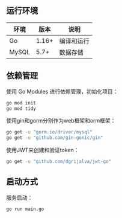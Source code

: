 ## 运行环境

| 环境 | 版本 | 说明 |
|------|------|------|
| Go | 1.16+ | 编译和运行 |
| MySQL | 5.7+ | 数据存储 |

## 依赖管理

使用 Go Modules 进行依赖管理，初始化项目：
```bash
go mod init
go mod tidy
```

使用gin和gorm分别作为web框架和orm框架：
```bash
go get -u "gorm.io/driver/mysql"
go get -u "github.com/gin-gonic/gin"
```

使用JWT来创建和验证token：
```bash
go get -u "github.com/dgrijalva/jwt-go"
```

## 启动方式

服务启动：
```bash
go run main.go
```